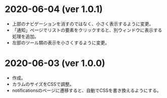 # 2020-06-04 (ver 1.0.1)

* 上部のナビゲーションを消すのではなく、小さく表示するように変更。
* 「通知」ページでリストの要素をクリックすると、別ウィンドウに表示する処理を追加。
* 左部のツール類の表示を小さくするように変更。

# 2020-06-03 (ver 1.0.0)

* 作成。
* カラムのサイズをCSSで調整。
* notificationsのページに遷移すると、自動でCSSを書き換えるようにする。
